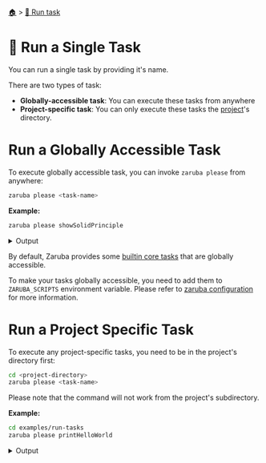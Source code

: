 <!--startTocHeader-->
[🏠](../README.md) > [🏃 Run task](README.md)
# 🍺 Run a Single Task
<!--endTocHeader-->

You can run a single task by providing it's name.

There are two types of task:

* __Globally-accessible task__: You can execute these tasks from anywhere
* __Project-specific task__: You can only execute these tasks the [project](../core-concepts/project/README.md)'s directory.

# Run a Globally Accessible Task

To execute globally accessible task, you can invoke `zaruba please` from anywhere:

```bash
zaruba please <task-name>
```

__Example:__

<!--startCode-->
```bash
zaruba please showSolidPrinciple
```
 
<details>
<summary>Output</summary>
 
```````
💀 🔎 Job Starting...
         Elapsed Time: 1.249µs
         Current Time: 21:13:40
💀 🏁 Run 🦉 'showSolidPrinciple' command on /home/gofrendi/zaruba/docs
💀    🚀 showSolidPrinciple   🦉  S  Single Responsibility Principle 
💀    🚀 showSolidPrinciple   🦉  O  Open/Closed Principle 
💀    🚀 showSolidPrinciple   🦉  L  Liskov's Substitution Principle 
💀    🚀 showSolidPrinciple   🦉  I  Interface Segregation Principle 
💀    🚀 showSolidPrinciple   🦉  D  Dependency Inversion Principle 
💀 🎉 Successfully running 🦉 'showSolidPrinciple' command
💀 🔎 Job Running...
         Elapsed Time: 106.552001ms
         Current Time: 21:13:40
💀 🎉 🎉🎉🎉🎉🎉🎉🎉🎉🎉🎉🎉
💀 🎉 Job Complete!!! 🎉🎉🎉
💀 🔥 Terminating
💀 🔎 Job Ended...
         Elapsed Time: 408.762121ms
         Current Time: 21:13:40
zaruba please showSolidPrinciple
```````
</details>
<!--endCode-->

 By default, Zaruba provides some [builtin core tasks](../core-tasks/README.md) that are globally accessible.
 
 To make your tasks globally accessible, you need to add them to `ZARUBA_SCRIPTS` environment variable. Please refer to [zaruba configuration](../configuration.md) for more information.

# Run a Project Specific Task

To execute any project-specific tasks, you need to be in the project's directory first:

```bash
cd <project-directory>
zaruba please <task-name>
```

Please note that the command will not work from the project's subdirectory.

__Example:__

<!--startCode-->
```bash
cd examples/run-tasks
zaruba please printHelloWorld
```
 
<details>
<summary>Output</summary>
 
```````
💀 🔎 Job Starting...
         Elapsed Time: 2.135µs
         Current Time: 21:13:40
💀 🏁 Run 🍎 'printHelloWorld' command on /home/gofrendi/zaruba/docs/examples/run-tasks
💀    🚀 printHelloWorld      🍎 hello world
💀 🎉 Successfully running 🍎 'printHelloWorld' command
💀 🔎 Job Running...
         Elapsed Time: 102.59458ms
         Current Time: 21:13:40
💀 🎉 🎉🎉🎉🎉🎉🎉🎉🎉🎉🎉🎉
💀 🎉 Job Complete!!! 🎉🎉🎉
💀 🔥 Terminating
💀 🔎 Job Ended...
         Elapsed Time: 506.70335ms
         Current Time: 21:13:41
zaruba please printHelloWorld
```````
</details>
<!--endCode-->


<!--startTocSubTopic-->
<!--endTocSubTopic-->